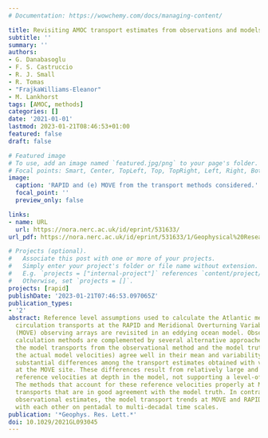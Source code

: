 ```yaml
---
# Documentation: https://wowchemy.com/docs/managing-content/

title: Revisiting AMOC transport estimates from observations and models
subtitle: ''
summary: ''
authors:
- G. Danabasoglu
- F. S. Castruccio
- R. J. Small
- R. Tomas
- "FrajkaWilliams-Eleanor"
- M. Lankhorst
tags: [AMOC, methods]
categories: []
date: '2021-01-01'
lastmod: 2023-01-21T08:46:53+01:00
featured: false
draft: false

# Featured image
# To use, add an image named `featured.jpg/png` to your page's folder.
# Focal points: Smart, Center, TopLeft, Top, TopRight, Left, Right, BottomLeft, Bottom, BottomRight.
image:
  caption: 'RAPID and (e) MOVE from the transport methods considered.'
  focal_point: ''
  preview_only: false

links:
- name: URL
  url: https://nora.nerc.ac.uk/id/eprint/531633/
url_pdf: https://nora.nerc.ac.uk/id/eprint/531633/1/Geophysical%20Research%20Letters%20-%202021%20-%20Danabasoglu%20-%20Revisiting%20AMOC%20Transport%20Estimates%20From%20Observations%20and%20Models%20%281%29.pdf

# Projects (optional).
#   Associate this post with one or more of your projects.
#   Simply enter your project's folder or file name without extension.
#   E.g. `projects = ["internal-project"]` references `content/project/deep-learning/index.md`.
#   Otherwise, set `projects = []`.
projects: [rapid]
publishDate: '2023-01-21T07:46:53.097065Z'
publication_types:
- '2'
abstract: Reference level assumptions used to calculate the Atlantic meridional overturning
  circulation transports at the RAPID and Meridional Overturning Variability Experiment
  (MOVE) observing arrays are revisited in an eddying ocean model. Observational transport
  calculation methods are complemented by several alternative approaches. At RAPID,
  the model transports from the observational method and the model truth (based on
  the actual model velocities) agree well in their mean and variability. There are
  substantial differences among the transport estimates obtained with various methods
  at the MOVE site. These differences result from relatively large and time-varying
  reference velocities at depth in the model, not supporting a level-of-no-motion.
  The methods that account for these reference velocities properly at MOVE produce
  transports that are in good agreement with the model truth. In contrast with the
  observational estimates, the model transport trends at MOVE and RAPID largely agree
  with each other on pentadal to multi-decadal time scales.
publication: '*Geophys. Res. Lett.*'
doi: 10.1029/2021GL093045
---
```

